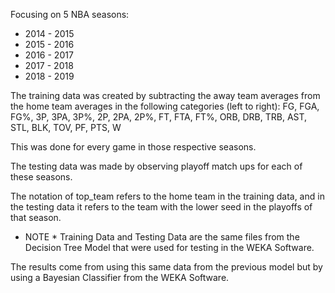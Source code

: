 Focusing on 5 NBA seasons:

- 2014 - 2015
- 2015 - 2016
- 2016 - 2017
- 2017 - 2018
- 2018 - 2019

The training data was created by subtracting the away team averages from the home team averages in the following categories (left to right): FG, FGA, FG%, 3P, 3PA, 3P%, 2P, 2PA, 2P%, FT, FTA, FT%, ORB, DRB, TRB, AST, STL, BLK, TOV, PF, PTS, W

This was done for every game in those respective seasons.

The testing data was made by observing playoff match ups for each of these seasons.

The notation of top_team refers to the home team in the training data, and in the testing data it refers to the team with the lower seed in the playoffs of that season.

* NOTE * Training Data and Testing Data are the same files from the Decision Tree Model that were used for testing in the WEKA Software.

The results come from using this same data from the previous model but by using a Bayesian Classifier from the WEKA Software.

